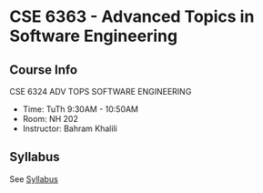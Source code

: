 # CSE 6363 - Advanced Topics in Software Engineering

## Course Info

CSE 6324 ADV TOPS SOFTWARE ENGINEERING

- Time: TuTh 9:30AM - 10:50AM
- Room: NH 202
- Instructor: Bahram Khalili

## Syllabus

See [Syllabus](Syllabus.pdf)
